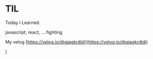 # TIL
Today I Learned.

javascript, react, ... fighting

My velog
[https://velog.io/@qjagkrdldi](https://velog.io/@qjagkrdldi)

)

